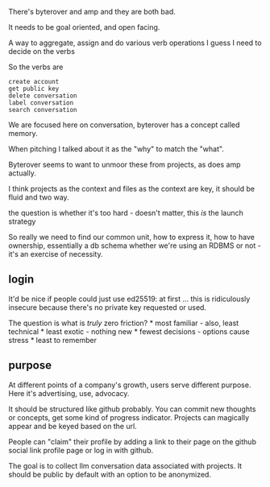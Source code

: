 There's byterover and amp and they are both bad.

It needs to be goal oriented, and open facing.

A way to aggregate, assign and do various verb operations
I guess I need to decide on the verbs

So the verbs are

    create account
    get public key
    delete conversation
    label conversation
    search conversation

We are focused here on conversation, byterover has a concept called memory.

When pitching I talked about it as the "why" to match the "what".

Byterover seems to want to unmoor these from projects, as does amp actually. 

I think projects as the context and files as the context are key, it should be fluid and two way.

the question is whether it's too hard - doesn't matter, this *is* the launch strategy

So really we need to find our common unit, how to express it, how to have ownership, essentially a db schema whether we're using an RDBMS or not - it's an exercise of necessity.

## login

It'd be nice if people could just use
ed25519:<pubkey> at first ... this is ridiculously insecure because there's no private key requested or used.

The question is what is *truly* zero friction?
    * most familiar - also, least technical
    * least exotic - nothing new
    * fewest decisions - options cause stress
    * least to remember

## purpose

At different points of a company's growth, users serve different purpose. Here it's advertising, use, advocacy.

It should be structured like github probably. You can
commit new thoughts or concepts, get some kind of progress
indicator. Projects can magically appear and be keyed based
on the url.

People can "claim" their profile by adding a link to their page on the github social link profile page or log in with github.

The goal is to collect llm conversation data associated with projects. It should be public by default with an option to be anonymized.


